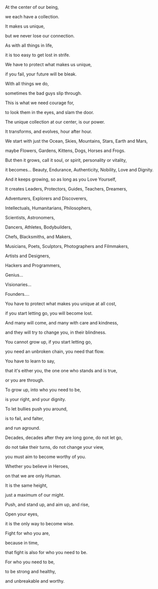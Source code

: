 At the center of our being,

we each have a collection.

It makes us unique,

but we never lose our connection.

As with all things in life,

it is too easy to get lost in strife.

We have to protect what makes us unique,

if you fail, your future will be bleak.

With all things we do,

sometimes the bad guys slip through.

This is what we need courage for,

to look them in the eyes, and slam the door.

The unique collection at our center, is our power.

It transforms, and evolves, hour after hour.

We start with just the Ocean, Skies, Mountains, Stars, Earth and Mars,

maybe Flowers, Gardens, Kittens, Dogs, Horses and Frogs.

But then it grows, call it soul, or spirit, personality or vitality,

it becomes... Beauty, Endurance, Authenticity, Nobility, Love and Dignity.

And it keeps growing, so as long as you Love Yourself,

It creates Leaders, Protectors, Guides, Teachers, Dreamers,

Adventurers, Explorers and Discoverers,

Intellectuals, Humanitarians, Philosophers,

Scientists, Astronomers,

Dancers, Athletes, Bodybuilders,

Chefs, Blacksmiths, and Makers,

Musicians, Poets, Sculptors, Photographers and Filmmakers,

Artists and Designers,

Hackers and Programmers,

Genius...

Visionaries...

Founders....

You have to protect what makes you unique at all cost,

if you start letting go, you will become lost.

And many will come, and many with care and kindness,

and they will try to change you, in their blindness.

You cannot grow up, if you start letting go,

you need an unbroken chain, you need that flow.

You have to learn to say,

that it's either you, the one one who stands and is true,

or you are through.

To grow up, into who you need to be,

is your right, and your dignity.

To let bullies push you around,

is to fail, and falter,

and run aground.

Decades, decades after they are long gone, do not let go,

do not take their turns, do not change your view,

you must aim to become worthy of you.

Whether you believe in Heroes,

on that we are only Human.

It is the same height,

just a maximum of our might.

Push, and stand up, and aim up, and rise,

Open your eyes,

it is the only way to become wise.

Fight for who you are,

because in time,

that fight is also for who you need to be.

For who you need to be,

to be strong and healthy,

and unbreakable and worthy.
